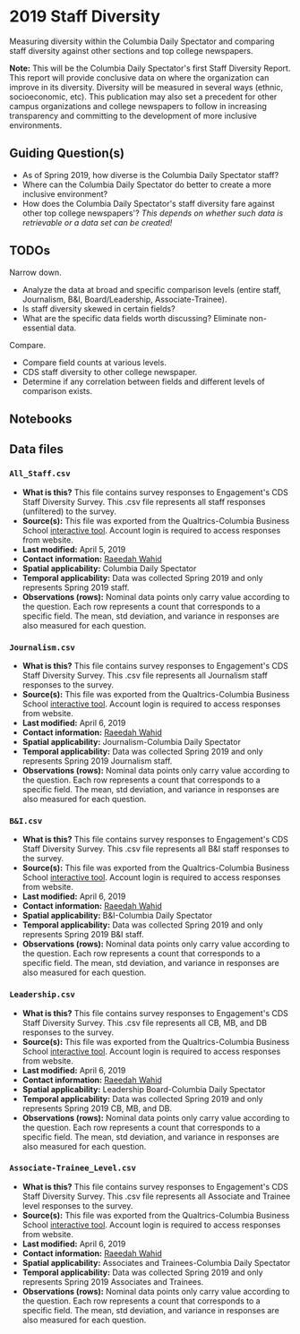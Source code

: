 # 2019 Staff Diversity
Measuring diversity within the Columbia Daily Spectator and comparing staff diversity against other sections and top college newspapers. 

**Note:** This will be the Columbia Daily Spectator's first Staff Diversity Report. This report will provide conclusive data on where the organization can improve in its diversity. Diversity will be measured in several ways (ethnic, socioeconomic, etc). This publication may also set a precedent for other campus organizations and college newspapers to follow in increasing transparency and committing to the development of more inclusive environments.

## Guiding Question(s)
* As of Spring 2019, how diverse is the Columbia Daily Spectator staff? 
* Where can the Columbia Daily Spectator do better to create a more inclusive environment?
* How does the Columbia Daily Spectator's staff diversity fare against other top college newspapers'? *This depends on whether such data is retrievable or a data set can be created!*

## TODOs

Narrow down.
* Analyze the data at broad and specific comparison levels (entire staff, Journalism, B&I, Board/Leadership, Associate-Trainee).
* Is staff diversity skewed in certain fields?
* What are the specific data fields worth discussing? Eliminate non-essential data.

Compare.
* Compare field counts at various levels.
* CDS staff diversity to other college newspaper.
* Determine if any correlation between fields and different levels of comparison exists. 

## Notebooks

## Data files

### `All_Staff.csv`
* **What is this?** This file contains survey responses to Engagement's CDS Staff Diversity Survey. This .csv file represents all staff responses (unfiltered) to the survey. 
* **Source(s):** This file was exported from the Qualtrics-Columbia Business School [interactive tool](https://columbia.az1.qualtrics.com/results/?surveyId=SV_2ajgGuwSRExFjPn). Account login is required to access responses from website. 
* **Last modified:** April 5, 2019
* **Contact information:** [Raeedah Wahid](mailto:raeedah.wahid@columbiaspectator.com)
* **Spatial applicability:** Columbia Daily Spectator 
* **Temporal applicability:** Data was collected Spring 2019 and only represents Spring 2019 staff.
* **Observations (rows):** Nominal data points only carry value according to the question. Each row represents a count that corresponds to a specific field. The mean, std deviation, and variance in responses are also measured for each question.

### `Journalism.csv`
* **What is this?** This file contains survey responses to Engagement's CDS Staff Diversity Survey. This .csv file represents all Journalism staff responses to the survey. 
* **Source(s):** This file was exported from the Qualtrics-Columbia Business School [interactive tool](https://columbia.az1.qualtrics.com/results/?surveyId=SV_2ajgGuwSRExFjPn). Account login is required to access responses from website. 
* **Last modified:** April 6, 2019
* **Contact information:** [Raeedah Wahid](mailto:raeedah.wahid@columbiaspectator.com)
* **Spatial applicability:** Journalism-Columbia Daily Spectator
* **Temporal applicability:** Data was collected Spring 2019 and only represents Spring 2019 Journalism staff.
* **Observations (rows):** Nominal data points only carry value according to the question. Each row represents a count that corresponds to a specific field. The mean, std deviation, and variance in responses are also measured for each question.

### `B&I.csv`
* **What is this?** This file contains survey responses to Engagement's CDS Staff Diversity Survey. This .csv file represents all B&I staff responses to the survey. 
* **Source(s):** This file was exported from the Qualtrics-Columbia Business School [interactive tool](https://columbia.az1.qualtrics.com/results/?surveyId=SV_2ajgGuwSRExFjPn). Account login is required to access responses from website. 
* **Last modified:** April 6, 2019
* **Contact information:** [Raeedah Wahid](mailto:raeedah.wahid@columbiaspectator.com)
* **Spatial applicability:** B&I-Columbia Daily Spectator 
* **Temporal applicability:** Data was collected Spring 2019 and only represents Spring 2019 B&I staff.
* **Observations (rows):** Nominal data points only carry value according to the question. Each row represents a count that corresponds to a specific field. The mean, std deviation, and variance in responses are also measured for each question.

### `Leadership.csv`
* **What is this?** This file contains survey responses to Engagement's CDS Staff Diversity Survey. This .csv file represents all CB, MB, and DB responses to the survey. 
* **Source(s):** This file was exported from the Qualtrics-Columbia Business School [interactive tool](https://columbia.az1.qualtrics.com/results/?surveyId=SV_2ajgGuwSRExFjPn). Account login is required to access responses from website. 
* **Last modified:** April 6, 2019
* **Contact information:** [Raeedah Wahid](mailto:raeedah.wahid@columbiaspectator.com)
* **Spatial applicability:** Leadership Board-Columbia Daily Spectator 
* **Temporal applicability:** Data was collected Spring 2019 and only represents Spring 2019 CB, MB, and DB.
* **Observations (rows):** Nominal data points only carry value according to the question. Each row represents a count that corresponds to a specific field. The mean, std deviation, and variance in responses are also measured for each question.

### `Associate-Trainee_Level.csv`
* **What is this?** This file contains survey responses to Engagement's CDS Staff Diversity Survey. This .csv file represents all Associate and Trainee level responses to the survey. 
* **Source(s):** This file was exported from the Qualtrics-Columbia Business School [interactive tool](https://columbia.az1.qualtrics.com/results/?surveyId=SV_2ajgGuwSRExFjPn). Account login is required to access responses from website. 
* **Last modified:** April 6, 2019
* **Contact information:** [Raeedah Wahid](mailto:raeedah.wahid@columbiaspectator.com)
* **Spatial applicability:** Associates and Trainees-Columbia Daily Spectator 
* **Temporal applicability:** Data was collected Spring 2019 and only represents Spring 2019 Associates and Trainees.
* **Observations (rows):** Nominal data points only carry value according to the question. Each row represents a count that corresponds to a specific field. The mean, std deviation, and variance in responses are also measured for each question.
